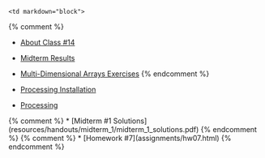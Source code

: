 	<td markdown="block">

{% comment %}
* [About Class #14](slides/14/meta.html)
* [Midterm Results](slides/14/midterm.html)
* [Multi-Dimensional Arrays Exercises](slides/14/nested-arrays-exercises.html)
{% endcomment %}

* [Processing Installation](assignments/processing.html)
* [Processing](slides/14/processing.html)
</td>
	<td markdown="block">
   {% comment %}
* [Midterm #1 Solutions](resources/handouts/midterm_1/midterm_1_solutions.pdf)
   {% endcomment %}
</td>
	<td markdown="block">
   {% comment %}
* [Homework #7](assignments/hw07.html)
   {% endcomment %}
</td>
